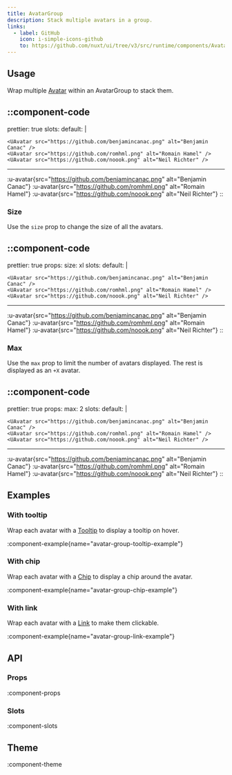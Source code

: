 ```yaml
---
title: AvatarGroup
description: Stack multiple avatars in a group.
links:
  - label: GitHub
    icon: i-simple-icons-github
    to: https://github.com/nuxt/ui/tree/v3/src/runtime/components/AvatarGroup.vue
---
```


## Usage

Wrap multiple [Avatar](/components/avatar) within an AvatarGroup to stack them.

::component-code
---
prettier: true
slots:
  default: |

    <UAvatar src="https://github.com/benjamincanac.png" alt="Benjamin Canac" />
    <UAvatar src="https://github.com/romhml.png" alt="Romain Hamel" />
    <UAvatar src="https://github.com/noook.png" alt="Neil Richter" />
---
:u-avatar{src="https://github.com/benjamincanac.png" alt="Benjamin Canac"}
:u-avatar{src="https://github.com/romhml.png" alt="Romain Hamel"}
:u-avatar{src="https://github.com/noook.png" alt="Neil Richter"}
::

### Size

Use the `size` prop to change the size of all the avatars.

::component-code
---
prettier: true
props:
  size: xl
slots:
  default: |

    <UAvatar src="https://github.com/benjamincanac.png" alt="Benjamin Canac" />
    <UAvatar src="https://github.com/romhml.png" alt="Romain Hamel" />
    <UAvatar src="https://github.com/noook.png" alt="Neil Richter" />
---
:u-avatar{src="https://github.com/benjamincanac.png" alt="Benjamin Canac"}
:u-avatar{src="https://github.com/romhml.png" alt="Romain Hamel"}
:u-avatar{src="https://github.com/noook.png" alt="Neil Richter"}
::

### Max

Use the `max` prop to limit the number of avatars displayed. The rest is displayed as an `+X` avatar.

::component-code
---
prettier: true
props:
  max: 2
slots:
  default: |

    <UAvatar src="https://github.com/benjamincanac.png" alt="Benjamin Canac" />
    <UAvatar src="https://github.com/romhml.png" alt="Romain Hamel" />
    <UAvatar src="https://github.com/noook.png" alt="Neil Richter" />
---
:u-avatar{src="https://github.com/benjamincanac.png" alt="Benjamin Canac"}
:u-avatar{src="https://github.com/romhml.png" alt="Romain Hamel"}
:u-avatar{src="https://github.com/noook.png" alt="Neil Richter"}
::

## Examples

### With tooltip

Wrap each avatar with a [Tooltip](/components/tooltip) to display a tooltip on hover.

:component-example{name="avatar-group-tooltip-example"}

### With chip

Wrap each avatar with a [Chip](/components/chip) to display a chip around the avatar.

:component-example{name="avatar-group-chip-example"}

### With link

Wrap each avatar with a [Link](/components/link) to make them clickable.

:component-example{name="avatar-group-link-example"}

## API

### Props

:component-props

### Slots

:component-slots

## Theme

:component-theme
